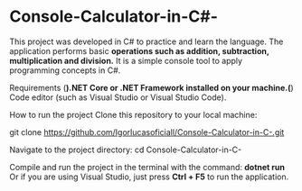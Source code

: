 # Console-Calculator-in-C#-
This project was developed in C# to practice and learn the language. The application performs basic **operations such as addition, subtraction, multiplication and division.** It is a simple console tool to apply programming concepts in C#.

Requirements
(__).NET Core or .NET Framework installed on your machine.(__)
Code editor (such as Visual Studio or Visual Studio Code).

How to run the project
Clone this repository to your local machine:

git clone https://github.com/Igorlucasoficiall/Console-Calculator-in-C-.git

Navigate to the project directory:
cd Console-Calculator-in-C-

Compile and run the project in the terminal with the command:
**dotnet run**
Or if you are using Visual Studio, just press **Ctrl + F5** to run the application.


